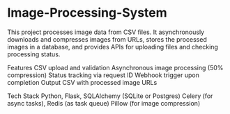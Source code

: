 # Image-Processing-System
This project processes image data from CSV files. It asynchronously downloads and compresses images from URLs, stores the processed images in a database, and provides APIs for uploading files and checking processing status.

Features
CSV upload and validation
Asynchronous image processing (50% compression)
Status tracking via request ID
Webhook trigger upon completion
Output CSV with processed image URLs

Tech Stack
Python, Flask, SQLAlchemy (SQLite or Postgres)
Celery (for async tasks), Redis (as task queue)
Pillow (for image compression)
